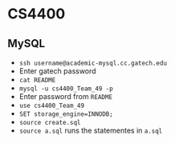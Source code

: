# CS4400

## MySQL

* `ssh username@academic-mysql.cc.gatech.edu`
* Enter gatech password
* `cat README`
* `mysql -u cs4400_Team_49 -p`
* Enter password from `README`
* `use cs4400_Team_49`
* `SET storage_engine=INNODB;`
* `source create.sql`
 * `source a.sql` runs the statementes in `a.sql`